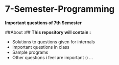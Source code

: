 7-Semester-Programming
======================

<b>Important questions of 7th Semester</b>

##About :##
<b>This repository will contain :</b><br>
<ul>
  <li>Solutions to questions given for internals</li>
  <li>Important questions in class</li>
  <li>Sample programs</li>
  <li>Other questions i feel are important :) ... </li>
</ul>

